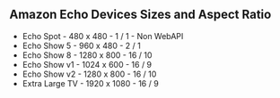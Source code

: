 ## Amazon Echo Devices Sizes and Aspect Ratio

- Echo Spot      - 480  x 480   -  1 /  1 - Non WebAPI
- Echo Show 5    - 960  x 480   -  2 /  1
- Echo Show 8    - 1280 x 800   - 16 / 10
- Echo Show v1   - 1024 x 600   - 16 /  9
- Echo Show v2   - 1280 x 800   - 16 / 10
- Extra Large TV - 1920 x 1080  - 16 /  9